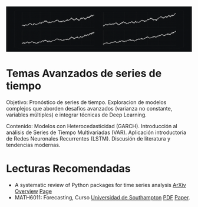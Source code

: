 ![Banner4](images/banner4.png ':class=banner-image')

# Temas Avanzados de series de tiempo

Objetivo: Pronóstico de series de tiempo. Exploracion de modelos complejos que aborden desafíos avanzados (varianza no constante, variables múltiples) e integrar técnicas de Deep Learning.

Contenido: Modelos con Heterocedasticidad (GARCH). Introducción al análisis de Series de Tiempo Multivariadas (VAR). Aplicación introductoria de Redes Neuronales Recurrentes (LSTM). Discusión de literatura y tendencias modernas.

# Lecturas Recomendadas

+ A systematic review of Python packages for time series analysis [ArXiv](https://arxiv.org/abs/2104.07406) [Overview](https://siebert-julien.github.io/time-series-analysis-python) [Page](https://siebert-julien.github.io/time-series-analysis-python/overview.html)
+ MATH6011: Forecasting, Curso [Universidad de Southampton](https://www.southampton.ac.uk/courses/2026-27/modules/math6011) [PDF](https://www.southampton.ac.uk/~abz1e14/papers/Forecasting.pdf) [Paper](https://www.southampton.ac.uk/~abz1e14/papers/ForecastingPaper.pdf).